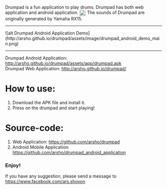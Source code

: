 <p>
Drumpad is a fun application to play drums. 
Drumpad has both web application and android application. 
<img class="emoji" title=":smiley:" alt=":smiley:" src="https://assets-cdn.github.com/images/icons/emoji/unicode/1f603.png" height="20" width="20" align="absmiddle">
The sounds of Drumpad are originally generated by Yamaha RX15. 
</p>
<hr>
![alt Drumpad Android Application Demo](http://arsho.github.io/drumpad/assets/image/drumpad_android_demo_main.png)
<hr>
<p>
Drumpad Android Application: <a href="http://arsho.github.io/drumpad/assets/app/drumpad.apk">http://arsho.github.io/drumpad/assets/app/drumpad.apk</a>
<br/>
Drumpad Web Application: <a href="http://arsho.github.io/drumpad/">http://arsho.github.io/drumpad/</a>
</p>


<h1>
<a id="how-to-use" class="anchor" href="#how-to-use" aria-hidden="true"><span class="octicon octicon-link"></span></a>How to use:
</h1>
<ol>
<li>Download the APK file and install it.</li>
<li>Press on the drumpad and start playing!</li>
</ol>

<h1>
<a id="source-code" class="anchor" href="#source-code" aria-hidden="true"><span class="octicon octicon-link"></span></a>Source-code:
</h1>
<ol>
<li>Web Application: <a href="https://github.com/arsho/drumpad">https://github.com/arsho/drumpad</a></li>
<li>Android Mobile Application: <a href="https://github.com/arsho/drumpad_android_application">https://github.com/arsho/drumpad_android_application</a></li>
</ol>


<h3>Enjoy!</h3>
<p>If you have any suggestion, please send a message to <a href="https://www.facebook.com/ars.shovon">https://www.facebook.com/ars.shovon</a></p>